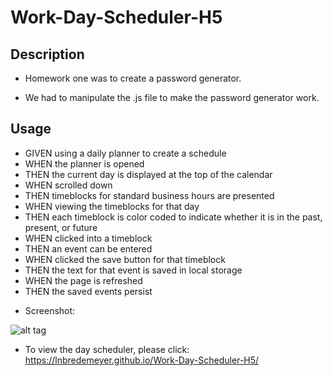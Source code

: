 # Work-Day-Scheduler-H5
## Description

- Homework one was to create a password generator.

- We had to manipulate the .js file to make the password generator work.

## Usage

* GIVEN using a daily planner to create a schedule
* WHEN the planner is opened
* THEN the current day is displayed at the top of the calendar
* WHEN scrolled down
* THEN timeblocks for standard business hours are presented
* WHEN viewing the timeblocks for that day
* THEN each timeblock is color coded to indicate whether it is in the past, present, or future
* WHEN clicked into a timeblock
* THEN an event can be entered
* WHEN clicked the save button for that timeblock
* THEN the text for that event is saved in local storage
* WHEN the page is refreshed
* THEN the saved events persist

- Screenshot:

![alt tag](https://user-images.githubusercontent.com/99215212/162600294-a97580aa-2fcf-4a6e-bfca-da4d29bfd60e.png "screenshot")

- To view the day scheduler, please click: https://lnbredemeyer.github.io/Work-Day-Scheduler-H5/
```
